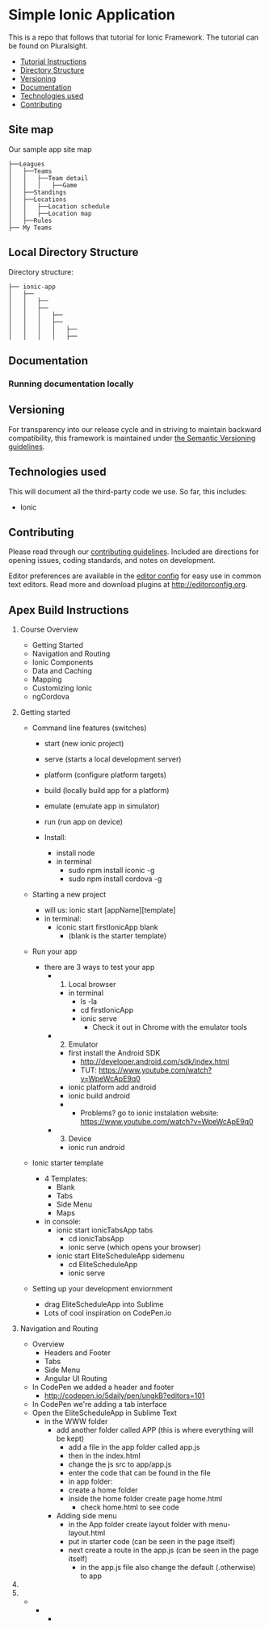 # Simple Ionic Application 

This is a repo that follows that tutorial for Ionic Framework.  The tutorial can be found on Pluralsight.

 - [Tutorial Instructions](#apex)
 - [Directory Structure](#directory)
 - [Versioning](#versioning)
 - [Documentation](#documentation)
 - [Technologies used](#technologies)
 - [Contributing](#contributing)
 


## Site map

Our sample app site map

```
├──Leagues 
│   ├──Teams
│   │   ├──Team detail
│   │   │   ├──Game
│   ├──Standings
│   ├──Locations
│   │   ├──Location schedule
│   │   ├──Location map
│   ├──Rules
├── My Teams 

```

## Local Directory Structure

Directory structure:
```
├── ionic-app 
│   ├──  
│   │   ├──  
│   │   ├──  
│   │   │   ├──  
│   │   │   ├──  
│   │   │   │   ├──  
│   │   │   │   ├──  

```


## Documentation

 

### Running documentation locally


 

## Versioning 

For transparency into our release cycle and in striving to maintain backward compatibility, this framework is maintained under [the Semantic Versioning guidelines](http://semver.org/).

## Technologies used

This will document all the third-party code we use. So far, this includes:

- Ionic


## Contributing

Please read through our [contributing guidelines](https://github.com/...CONTRIBUTING.md). Included are directions for opening issues, coding standards, and notes on development.

Editor preferences are available in the [editor config](https://github.com/....editorconfig) for easy use in common text editors. Read more and download plugins at <http://editorconfig.org>.


## Apex Build Instructions

1. Course Overview
	- Getting Started
	- Navigation and Routing
	- Ionic Components
	- Data and Caching
	- Mapping
	- Customizing Ionic
	- ngCordova  

2.  Getting started
	- Command line features (switches)
		- start (new ionic project)
		- serve (starts a local development server)
		- platform (configure platform targets)
		- build (locally build app for a platform)
		- emulate (emulate app in simulator)
		- run (run app on device)

		- Install:
			- install node
			- in terminal
				- sudo npm install iconic -g
				- sudo npm install cordova -g
	
	- Starting a new project
		- will us: ionic start [appName][template]
		- in terminal:
			- iconic start firstIonicApp blank
				- (blank is the starter template)

	- Run your app
		- there are 3 ways to test your app
			- 1) Local browser
				- in terminal
					- ls -la
					- cd firstIonicApp
					- ionic serve
						- Check it out in Chrome with the emulator tools
			- 2) Emulator
				- first install the Android SDK
					- http://developer.android.com/sdk/index.html
					- TUT: https://www.youtube.com/watch?v=WpeWcApE9q0
				- ionic platform add android
				- ionic build android
				- * Problems? go to ionic instalation website: https://www.youtube.com/watch?v=WpeWcApE9q0
			- 3) Device 
				- ionic run android 
		
	- Ionic starter template
		- 4 Templates:
			- Blank
			- Tabs
			- Side Menu
			- Maps
		- in console:
			- ionic start ionicTabsApp tabs
				- cd ionicTabsApp
				- ionic serve (which opens your browser)
			- ionic start EliteScheduleApp sidemenu
				- cd EliteScheduleApp
				- ionic serve
	- Setting up your development enviornment
		- drag EliteScheduleApp into Sublime
		- Lots of cool inspiration on CodePen.io

3. Navigation and Routing
	- Overview
		- Headers and Footer
		- Tabs
		- Side Menu
		- Angular UI Routing
	- In CodePen we added a header and footer
		- http://codepen.io/5daily/pen/ungkB?editors=101
	- In CodePen we're adding a tab interface
	- Open the EliteScheduleApp in Sublime Text
		- in the WWW folder 
			- add another folder called APP (this is where everything will be kept)
				- add a file in the app folder called app.js
				- then in the index.html
				- change the js src to app/app.js	
				- enter the code that can be found in the file
				- in app folder:
				- create a home folder
				- inside the home folder create page home.html
					- check home.html to see code
			- Adding side menu
				- in the App folder create layout folder with menu-layout.html
				- put in starter code (can be seen in the page itself)
				- next create a route in the app.js (can be seen in the page itself)
					- in the app.js file also change the default (.otherwise) to app

4.
7. 
	-  
		-  
			-  
